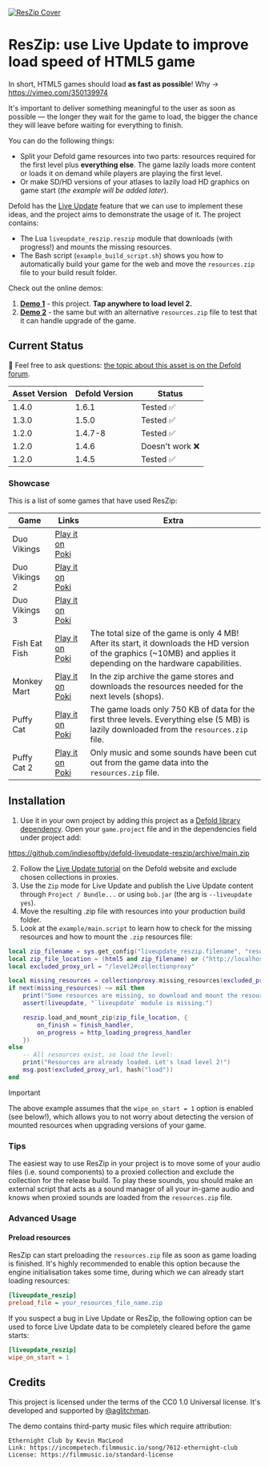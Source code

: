 [![ResZip Cover](cover.jpg)](https://github.com/indiesoftby/defold-liveupdate-reszip)

# ResZip: use Live Update to improve load speed of HTML5 game

In short, HTML5 games should load **as fast as possible**! Why -> https://vimeo.com/350139974

It's important to deliver something meaningful to the user as soon as possible — the longer they wait for the game to load, the bigger the chance they will leave before waiting for everything to finish.

You can do the following things:
- Split your Defold game resources into two parts: resources required for the first level plus **everything else**. The game lazily loads more content or loads it on demand while players are playing the first level.
- Or make SD/HD versions of your atlases to lazily load HD graphics on game start (*the example will be added later*).

Defold has the [Live Update](https://defold.com/manuals/live-update/) feature that we can use to implement these ideas, and the project aims to demonstrate the usage of it. The project contains:

- The Lua `liveupdate_reszip.reszip` module that downloads (with progress!) and mounts the missing resources.
- The Bash script (`example_build_script.sh`) shows you how to automatically build your game for the web and move the `resources.zip` file to your build result folder.

Check out the online demos:
1. [**Demo 1**](https://indiesoftby.github.io/defold-liveupdate-reszip/latest/index.html) - this project. **Tap anywhere to load level 2.**
2. [**Demo 2**](https://indiesoftby.github.io/defold-liveupdate-reszip/alt-version/index.html) - the same but with an alternative `resources.zip` file to test that it can handle upgrade of the game.

## Current Status

💬 Feel free to ask questions: [the topic about this asset is on the Defold forum](https://forum.defold.com/t/use-live-update-to-improve-load-speed-of-html5-game/67686).

| Asset Version   | Defold Version | Status        |
| --------------- | -------------- | ------------- |
| 1.4.0           | 1.6.1          | Tested ✅     |
| 1.3.0           | 1.5.0          | Tested ✅     |
| 1.2.0           | 1.4.7-8        | Tested ✅     |
| 1.2.0           | 1.4.6          | Doesn't work ❌ |
| 1.2.0           | 1.4.5          | Tested ✅     |

### Showcase

This is a list of some games that have used ResZip:

| Game            | Links | Extra |
| --------------- | ----- | ----- |
| Duo Vikings     | [Play it on Poki](https://poki.com/en/g/duo-vikings) |
| Duo Vikings 2   | [Play it on Poki](https://poki.com/en/g/duo-vikings-2) |
| Duo Vikings 3   | [Play it on Poki](https://poki.com/en/g/duo-vikings-3) |
| Fish Eat Fish   | [Play it on Poki](https://poki.com/en/g/fish-eat-fish) | The total size of the game is only 4 MB! After its start, it downloads the HD version of the graphics (~10MB) and applies it depending on the hardware capabilities. |
| Monkey Mart     | [Play it on Poki](https://poki.com/en/g/monkey-mart) | In the zip archive the game stores and downloads the resources needed for the next levels (shops). |
| Puffy Cat       | [Play it on Poki](https://poki.com/en/g/puffy-cat) | The game loads only 750 KB of data for the first three levels. Everything else (5 MB) is lazily downloaded from the `resources.zip` file. |
| Puffy Cat 2     | [Play it on Poki](https://poki.com/en/g/puffy-cat-2) | Only music and some sounds have been cut out from the game data into the `resources.zip` file. |

## Installation

1. Use it in your own project by adding this project as a [Defold library dependency](http://www.defold.com/manuals/libraries/). Open your `game.project` file and in the dependencies field under project add:

https://github.com/indiesoftby/defold-liveupdate-reszip/archive/main.zip

2. Follow the [Live Update tutorial](https://defold.com/manuals/live-update/) on the Defold website and exclude chosen collections in proxies.
3. Use the `Zip` mode for Live Update and publish the Live Update content through `Project / Bundle...` or using `bob.jar` (the arg is `--liveupdate yes`).
4. Move the resulting .zip file with resources into your production build folder.
5. Look at the `example/main.script` to learn how to check for the missing resources and how to mount the `.zip` resources file:

```lua
local zip_filename = sys.get_config("liveupdate_reszip.filename", "resources.zip")
local zip_file_location = (html5 and zip_filename) or ("http://localhost:8080/" .. zip_filename)
local excluded_proxy_url = "/level2#collectionproxy"

local missing_resources = collectionproxy.missing_resources(excluded_proxy_url)
if next(missing_resources) ~= nil then
    print("Some resources are missing, so download and mount the resources archive...")
    assert(liveupdate, "`liveupdate` module is missing.")

    reszip.load_and_mount_zip(zip_file_location, {
        on_finish = finish_handler,
        on_progress = http_loading_progress_handler
    })
else
    -- All resources exist, so load the level:
    print("Resources are already loaded. Let's load level 2!")
    msg.post(excluded_proxy_url, hash("load"))
end
```

> [!IMPORTANT]
> The above example assumes that the `wipe_on_start = 1` option is enabled (see below!), which allows you to not worry about detecting the version of mounted resources when upgrading versions of your game.

### Tips

The easiest way to use ResZip in your project is to move some of your audio files (i.e. sound components) to a proxied collection and exclude the collection for the release build. To play these sounds, you should make an external script that acts as a sound manager of all your in-game audio and knows when proxied sounds are loaded from the `resources.zip` file.

### Advanced Usage

#### Preload resources

ResZip can start preloading the `resources.zip` file as soon as game loading is finished. It's highly recommended to enable this option because the engine initialisation takes some time, during which we can already start loading resources:

```ini
[liveupdate_reszip]
preload_file = your_resources_file_name.zip
```

If you suspect a bug in Live Update or ResZip, the following option can be used to force Live Update data to be completely cleared before the game starts:

```ini
[liveupdate_reszip]
wipe_on_start = 1
```

## Credits

This project is licensed under the terms of the CC0 1.0 Universal license. It's developed and supported by [@aglitchman](https://github.com/aglitchman). 

The demo contains third-party music files which require attribution:
```
Ethernight Club by Kevin MacLeod
Link: https://incompetech.filmmusic.io/song/7612-ethernight-club
License: https://filmmusic.io/standard-license
```
